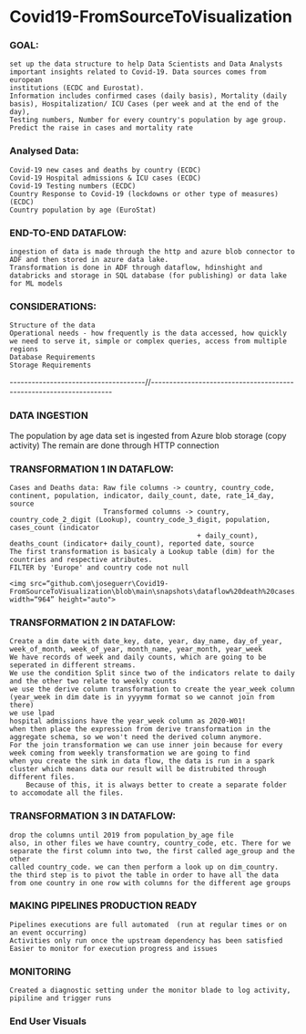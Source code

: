# Covid19-FromSourceToVisualization


### GOAL: 
	set up the data structure to help Data Scientists and Data Analysts important insights related to Covid-19. Data sources comes from european 
	institutions (ECDC and Eurostat).
	Information includes confirmed cases (daily basis), Mortality (daily basis), Hospitalization/ ICU Cases (per week and at the end of the day),
	Testing numbers, Number for every country's population by age group.
	Predict the raise in cases and mortality rate
	
### Analysed Data: 
	Covid-19 new cases and deaths by country (ECDC)
	Covid-19 Hospital admissions & ICU cases (ECDC)
	Covid-19 Testing numbers (ECDC)
	Country Response to Covid-19 (lockdowns or other type of measures) (ECDC)
	Country population by age (EuroStat)
	  

### END-TO-END DATAFLOW:
	ingestion of data is made through the http and azure blob connector to ADF and then stored in azure data lake.
	Transformation is done in ADF through dataflow, hdinshight and databricks and storage in SQL database (for publishing) or data lake for ML models
	
### CONSIDERATIONS:
	Structure of the data
	Operational needs - how frequently is the data accessed, how quickly we need to serve it, simple or complex queries, access from multiple regions
	Database Requirements
	Storage Requirements
	  
-------------------------------------//-------------------------------------------------------------------	  
	  
### DATA INGESTION 
  The population by age data set is ingested from Azure blob storage (copy activity)
  The remain are done through HTTP connection
	
### TRANSFORMATION 1 IN DATAFLOW:
	Cases and Deaths data: Raw file columns -> country, country_code, continent, population, indicator, daily_count, date, rate_14_day, source
						   Transformed columns -> country, country_code_2_digit (Lookup), country_code_3_digit, population, cases_count (indicator
												  + daily_count), deaths_count (indicator+ daily_count), reported date, source
	The first transformation is basicaly a Lookup table (dim) for the countries and respective atributes.
	FILTER by 'Europe' and country code not null
	
	<img src=“github.com\joseguerr\Covid19-FromSourceToVisualization\blob\main\snapshots\dataflow%20death%20cases.png" width=“964” height="auto">
	
	
### TRANSFORMATION 2 IN DATAFLOW:
	Create a dim date with date_key, date, year, day_name, day_of_year, week_of_month, week_of_year, month_name, year_month, year_week
	We have records of week and daily counts, which are going to be seperated in different streams.
	We use the condition Split since two of the indicators relate to daily and the other two relate to weekly counts
	we use the derive column transformation to create the year_week column (year_week in dim date is in yyyymm format so we cannot join from there)
	we use lpad
	hospital admissions have the year_week column as 2020-W01!
	when then place the expression from derive transformation in the aggregate schema, so we won't need the derived column anymore.
	For the join transformation we can use inner join because for every week coming from weekly transformation we are going to find 
	when you create the sink in data flow, the data is run in a spark cluster which means data our result will be distrubited through different files.
		Because of this, it is always better to create a separate folder to accomodate all the files.

### TRANSFORMATION 3 IN DATAFLOW:
	drop the columns until 2019 from population_by_age file
	also, in other files we have country, country_code, etc. There for we separate the first column into two, the first called age_group and the other
	called country_code. we can then perform a look up on dim_country.
	the third step is to pivot the table in order to have all the data from one country in one row with columns for the different age groups
	
	
### MAKING PIPELINES PRODUCTION READY
	Pipelines executions are full automated  (run at regular times or on an event occurring)
	Activities only run once the upstream dependency has been satisfied
	Easier to monitor for execution progress and issues
	
### MONITORING
	
	Created a diagnostic setting under the monitor blade to log activity, pipiline and trigger runs
  
  
### End User Visuals
